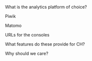What is the analytics platform of choice?

Piwik

Matomo

URLs for the consoles

What features do these provide for CH?

Why should we care?